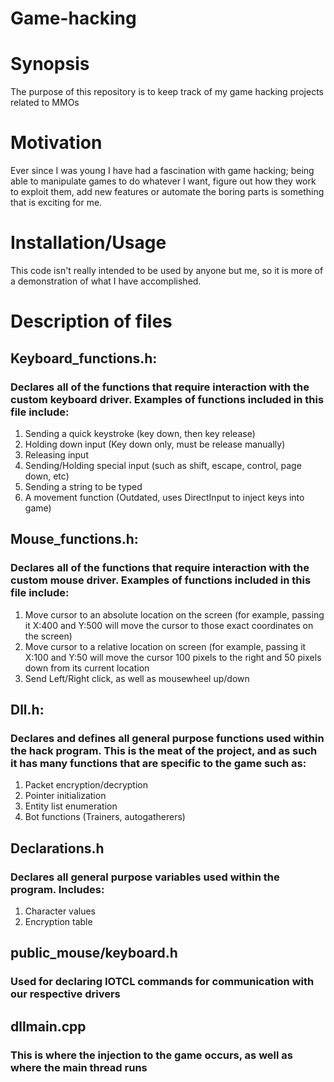 # Game-hacking

# Synopsis
The purpose of this repository is to keep track of my game hacking projects related to MMOs

# Motivation
Ever since I was young I have had a fascination with game hacking; being able to manipulate games to do whatever I want, figure out how they work to exploit them,
add new features or automate the boring parts is something that is exciting for me.

# Installation/Usage
This code isn't really intended to be used by anyone but me, so it is more of a demonstration of what I have accomplished.

# Description of files

## Keyboard_functions.h:
### Declares all of the functions that require interaction with the custom keyboard driver. Examples of functions included in this file include:
1. Sending a quick keystroke (key down, then key release)
2. Holding down input (Key down only, must be release manually)
3. Releasing input
4. Sending/Holding special input (such as shift, escape, control, page down, etc)
5. Sending a string to be typed
6. A movement function (Outdated, uses DirectInput to inject keys into game)

## Mouse_functions.h:
### Declares all of the functions that require interaction with the custom mouse driver. Examples of functions included in this file include:
1. Move cursor to an absolute location on the screen (for example, passing it X:400 and Y:500 will move the cursor to those exact coordinates on the screen)
2. Move cursor to a relative location on screen (for example, passing it X:100 and Y:50 will move the cursor 100 pixels to the right and 50 pixels down from its current      location
3. Send Left/Right click, as well as mousewheel up/down

## Dll.h:
### Declares and defines all general purpose functions used within the hack program. This is the meat of the project, and as such it has many functions that are specific to the game such as:
1. Packet encryption/decryption
2. Pointer initialization
3. Entity list enumeration
4. Bot functions (Trainers, autogatherers)

## Declarations.h
### Declares all general purpose variables used within the program. Includes:
1. Character values
2. Encryption table

## public_mouse/keyboard.h
### Used for declaring IOTCL commands for communication with our respective drivers

## dllmain.cpp
### This is where the injection to the game occurs, as well as where the main thread runs
